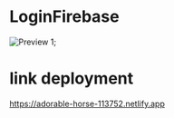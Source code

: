 # LoginFirebase

![Preview 1](/preview1.png);

# link deployment

https://adorable-horse-113752.netlify.app
